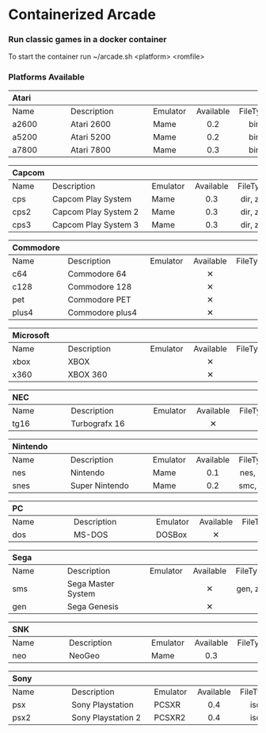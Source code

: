 # **Containerized Arcade**

### Run classic games in a docker container


To start the container run ~/arcade.sh \<platform> \<romfile>

### Platforms Available

|Atari&nbsp;&nbsp;&nbsp;&nbsp;&nbsp;&nbsp;&nbsp;&nbsp;&nbsp;&nbsp;&nbsp;&nbsp;&nbsp;&nbsp;&nbsp;|&nbsp;&nbsp;&nbsp;&nbsp;&nbsp;&nbsp;&nbsp;&nbsp;&nbsp;&nbsp;&nbsp;&nbsp;&nbsp;&nbsp;&nbsp;&nbsp;&nbsp;&nbsp;&nbsp;&nbsp;&nbsp;&nbsp;&nbsp;&nbsp;&nbsp;&nbsp;&nbsp;&nbsp;&nbsp;&nbsp;&nbsp;&nbsp;&nbsp;&nbsp;&nbsp;|&nbsp;&nbsp;&nbsp;&nbsp;&nbsp;&nbsp;&nbsp;&nbsp;&nbsp;&nbsp;&nbsp;&nbsp;&nbsp;&nbsp;&nbsp;&nbsp;|&nbsp;&nbsp;&nbsp;&nbsp;&nbsp;&nbsp;&nbsp;&nbsp;&nbsp;&nbsp;&nbsp;&nbsp;&nbsp;&nbsp;&nbsp;&nbsp;&nbsp;||
| :------| :------------------------------------| :---------| :--: | :-------: |
|Name|Description|Emulator|Available|FileType
|a2600|Atari 2600|Mame|0.2|bin
|a5200|Atari 5200|Mame|0.2|bin
|a7800|Atari 7800|Mame|0.3|bin

|Capcom|&nbsp;&nbsp;&nbsp;&nbsp;&nbsp;&nbsp;&nbsp;&nbsp;&nbsp;&nbsp;&nbsp;&nbsp;&nbsp;&nbsp;&nbsp;&nbsp;&nbsp;&nbsp;&nbsp;&nbsp;&nbsp;&nbsp;&nbsp;&nbsp;&nbsp;&nbsp;&nbsp;&nbsp;&nbsp;&nbsp;&nbsp;&nbsp;&nbsp;&nbsp;&nbsp;&nbsp;&nbsp;&nbsp;&nbsp;&nbsp;&nbsp;&nbsp;&nbsp;|&nbsp;&nbsp;&nbsp;&nbsp;&nbsp;&nbsp;&nbsp;&nbsp;&nbsp;&nbsp;&nbsp;&nbsp;&nbsp;&nbsp;&nbsp;&nbsp;|&nbsp;&nbsp;&nbsp;&nbsp;&nbsp;&nbsp;&nbsp;&nbsp;&nbsp;&nbsp;&nbsp;&nbsp;&nbsp;&nbsp;&nbsp;&nbsp;&nbsp;||
| :------| :------------------------------------| :---------| :--: | :-------: |
|Name|Description|Emulator|Available|FileType
|cps|Capcom Play System|Mame|0.3|dir, zip
|cps2|Capcom Play System 2|Mame|0.3|dir, zip
|cps3|Capcom Play System 3|Mame|0.3|dir, zip


|Commodore|&nbsp;&nbsp;&nbsp;&nbsp;&nbsp;&nbsp;&nbsp;&nbsp;&nbsp;&nbsp;&nbsp;&nbsp;&nbsp;&nbsp;&nbsp;&nbsp;&nbsp;&nbsp;&nbsp;&nbsp;&nbsp;&nbsp;&nbsp;&nbsp;&nbsp;&nbsp;&nbsp;&nbsp;&nbsp;&nbsp;&nbsp;&nbsp;&nbsp;&nbsp;&nbsp;|&nbsp;&nbsp;&nbsp;&nbsp;&nbsp;&nbsp;&nbsp;&nbsp;&nbsp;&nbsp;&nbsp;&nbsp;&nbsp;&nbsp;&nbsp;&nbsp;|&nbsp;&nbsp;&nbsp;&nbsp;&nbsp;&nbsp;&nbsp;&nbsp;&nbsp;&nbsp;&nbsp;&nbsp;&nbsp;&nbsp;&nbsp;&nbsp;&nbsp;||
| :------| :------------------------------------| :---------| :--: | :-------: |
|Name|Description|Emulator|Available|FileType
|c64|Commodore 64||&#10005;|
|c128|Commodore 128||&#10005;|
|pet|Commodore PET||&#10005;|
|plus4|Commodore plus4||&#10005;|

|Microsoft&nbsp;&nbsp;&nbsp;&nbsp;&nbsp;|&nbsp;&nbsp;&nbsp;&nbsp;&nbsp;&nbsp;&nbsp;&nbsp;&nbsp;&nbsp;&nbsp;&nbsp;&nbsp;&nbsp;&nbsp;&nbsp;&nbsp;&nbsp;&nbsp;&nbsp;&nbsp;&nbsp;&nbsp;&nbsp;&nbsp;&nbsp;&nbsp;&nbsp;&nbsp;&nbsp;&nbsp;&nbsp;&nbsp;&nbsp;&nbsp;|&nbsp;&nbsp;&nbsp;&nbsp;&nbsp;&nbsp;&nbsp;&nbsp;&nbsp;&nbsp;&nbsp;&nbsp;&nbsp;&nbsp;&nbsp;&nbsp;|&nbsp;&nbsp;&nbsp;&nbsp;&nbsp;&nbsp;&nbsp;&nbsp;&nbsp;&nbsp;&nbsp;&nbsp;&nbsp;&nbsp;&nbsp;&nbsp;&nbsp;||
| :------| :------------------------------------| :---------| :--: | :-------: |
|Name|Description|Emulator|Available|FileType
|xbox|XBOX||&#10005;|
|x360|XBOX 360||&#10005;|

|NEC&nbsp;&nbsp;&nbsp;&nbsp;&nbsp;&nbsp;&nbsp;&nbsp;&nbsp;&nbsp;&nbsp;&nbsp;&nbsp;&nbsp;&nbsp;&nbsp;|&nbsp;&nbsp;&nbsp;&nbsp;&nbsp;&nbsp;&nbsp;&nbsp;&nbsp;&nbsp;&nbsp;&nbsp;&nbsp;&nbsp;&nbsp;&nbsp;&nbsp;&nbsp;&nbsp;&nbsp;&nbsp;&nbsp;&nbsp;&nbsp;&nbsp;&nbsp;&nbsp;&nbsp;&nbsp;&nbsp;&nbsp;&nbsp;&nbsp;&nbsp;&nbsp;|&nbsp;&nbsp;&nbsp;&nbsp;&nbsp;&nbsp;&nbsp;&nbsp;&nbsp;&nbsp;&nbsp;&nbsp;&nbsp;&nbsp;&nbsp;&nbsp;|&nbsp;&nbsp;&nbsp;&nbsp;&nbsp;&nbsp;&nbsp;&nbsp;&nbsp;&nbsp;&nbsp;&nbsp;&nbsp;&nbsp;&nbsp;&nbsp;&nbsp;||
| :------| :------------------------------------| :---------| :--: | :-------: |
|Name|Description|Emulator|Available|FileType
|tg16|Turbografx 16||&#10005;|

|Nintendo&nbsp;&nbsp;&nbsp;&nbsp;&nbsp;&nbsp;&nbsp;|&nbsp;&nbsp;&nbsp;&nbsp;&nbsp;&nbsp;&nbsp;&nbsp;&nbsp;&nbsp;&nbsp;&nbsp;&nbsp;&nbsp;&nbsp;&nbsp;&nbsp;&nbsp;&nbsp;&nbsp;&nbsp;&nbsp;&nbsp;&nbsp;&nbsp;&nbsp;&nbsp;&nbsp;&nbsp;&nbsp;&nbsp;&nbsp;&nbsp;&nbsp;&nbsp;|&nbsp;&nbsp;&nbsp;&nbsp;&nbsp;&nbsp;&nbsp;&nbsp;&nbsp;&nbsp;&nbsp;&nbsp;&nbsp;&nbsp;&nbsp;&nbsp;|&nbsp;&nbsp;&nbsp;&nbsp;&nbsp;&nbsp;&nbsp;&nbsp;&nbsp;&nbsp;&nbsp;&nbsp;&nbsp;&nbsp;&nbsp;&nbsp;&nbsp;||
| :------| :------------------------------------| :---------| :--: | :-------: |
|Name|Description|Emulator|Available|FileType
|nes|Nintendo|Mame|0.1|nes, zip
|snes|Super Nintendo|Mame|0.2|smc, zip

|PC&nbsp;&nbsp;&nbsp;&nbsp;&nbsp;&nbsp;&nbsp;&nbsp;&nbsp;&nbsp;&nbsp;&nbsp;&nbsp;&nbsp;&nbsp;&nbsp;&nbsp;&nbsp;&nbsp;&nbsp;|&nbsp;&nbsp;&nbsp;&nbsp;&nbsp;&nbsp;&nbsp;&nbsp;&nbsp;&nbsp;&nbsp;&nbsp;&nbsp;&nbsp;&nbsp;&nbsp;&nbsp;&nbsp;&nbsp;&nbsp;&nbsp;&nbsp;&nbsp;&nbsp;&nbsp;&nbsp;&nbsp;&nbsp;&nbsp;&nbsp;&nbsp;&nbsp;&nbsp;&nbsp;&nbsp;|&nbsp;&nbsp;&nbsp;&nbsp;&nbsp;&nbsp;&nbsp;&nbsp;&nbsp;&nbsp;&nbsp;&nbsp;&nbsp;&nbsp;&nbsp;&nbsp;|&nbsp;&nbsp;&nbsp;&nbsp;&nbsp;&nbsp;&nbsp;&nbsp;&nbsp;&nbsp;&nbsp;&nbsp;&nbsp;&nbsp;&nbsp;&nbsp;&nbsp;||
| :------| :------------------------------------| :---------| :--: | :-------: |
|Name|Description|Emulator|Available|FileType
|dos|MS-DOS|DOSBox|&#10005;|


|Sega&nbsp;&nbsp;&nbsp;&nbsp;&nbsp;&nbsp;&nbsp;&nbsp;&nbsp;&nbsp;&nbsp;&nbsp;&nbsp;|&nbsp;&nbsp;&nbsp;&nbsp;&nbsp;&nbsp;&nbsp;&nbsp;&nbsp;&nbsp;&nbsp;&nbsp;&nbsp;&nbsp;&nbsp;&nbsp;&nbsp;&nbsp;&nbsp;&nbsp;&nbsp;&nbsp;&nbsp;&nbsp;&nbsp;&nbsp;&nbsp;&nbsp;&nbsp;&nbsp;&nbsp;&nbsp;&nbsp;&nbsp;&nbsp;|&nbsp;&nbsp;&nbsp;&nbsp;&nbsp;&nbsp;&nbsp;&nbsp;&nbsp;&nbsp;&nbsp;&nbsp;&nbsp;&nbsp;&nbsp;&nbsp;|&nbsp;&nbsp;&nbsp;&nbsp;&nbsp;&nbsp;&nbsp;&nbsp;&nbsp;&nbsp;&nbsp;&nbsp;&nbsp;&nbsp;&nbsp;&nbsp;&nbsp;||
| :------| :------------------------------------| :---------| :--: | :-------: |
|Name|Description|Emulator|Available|FileType
|sms|Sega Master System||&#10005;|gen, zip
|gen|Sega Genesis||&#10005;|

|SNK&nbsp;&nbsp;&nbsp;&nbsp;&nbsp;&nbsp;&nbsp;&nbsp;&nbsp;&nbsp;&nbsp;&nbsp;&nbsp;&nbsp;&nbsp;|&nbsp;&nbsp;&nbsp;&nbsp;&nbsp;&nbsp;&nbsp;&nbsp;&nbsp;&nbsp;&nbsp;&nbsp;&nbsp;&nbsp;&nbsp;&nbsp;&nbsp;&nbsp;&nbsp;&nbsp;&nbsp;&nbsp;&nbsp;&nbsp;&nbsp;&nbsp;&nbsp;&nbsp;&nbsp;&nbsp;&nbsp;&nbsp;&nbsp;&nbsp;&nbsp;|&nbsp;&nbsp;&nbsp;&nbsp;&nbsp;&nbsp;&nbsp;&nbsp;&nbsp;&nbsp;&nbsp;&nbsp;&nbsp;&nbsp;&nbsp;&nbsp;|&nbsp;&nbsp;&nbsp;&nbsp;&nbsp;&nbsp;&nbsp;&nbsp;&nbsp;&nbsp;&nbsp;&nbsp;&nbsp;&nbsp;&nbsp;&nbsp;&nbsp;||
| :------| :------------------------------------| :---------| :--: | :-------: |
|Name|Description|Emulator|Available|FileType
|neo|NeoGeo|Mame|0.3|

|Sony&nbsp;&nbsp;&nbsp;&nbsp;&nbsp;&nbsp;&nbsp;&nbsp;&nbsp;&nbsp;&nbsp;&nbsp;&nbsp;&nbsp;&nbsp;|&nbsp;&nbsp;&nbsp;&nbsp;&nbsp;&nbsp;&nbsp;&nbsp;&nbsp;&nbsp;&nbsp;&nbsp;&nbsp;&nbsp;&nbsp;&nbsp;&nbsp;&nbsp;&nbsp;&nbsp;&nbsp;&nbsp;&nbsp;&nbsp;&nbsp;&nbsp;&nbsp;&nbsp;&nbsp;&nbsp;&nbsp;&nbsp;&nbsp;&nbsp;&nbsp;|&nbsp;&nbsp;&nbsp;&nbsp;&nbsp;&nbsp;&nbsp;&nbsp;&nbsp;&nbsp;&nbsp;&nbsp;&nbsp;&nbsp;&nbsp;&nbsp;|&nbsp;&nbsp;&nbsp;&nbsp;&nbsp;&nbsp;&nbsp;&nbsp;&nbsp;&nbsp;&nbsp;&nbsp;&nbsp;&nbsp;&nbsp;&nbsp;&nbsp;||
| :------| :------------------------------------| :---------| :--: | :-------: |
|Name|Description|Emulator|Available|FileType
|psx|Sony Playstation|PCSXR|0.4|iso
|psx2|Sony Playstation 2|PCSXR2|0.4|iso
